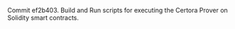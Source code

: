 Commit ef2b403.                    Build and Run scripts for executing the Certora Prover on Solidity smart contracts.